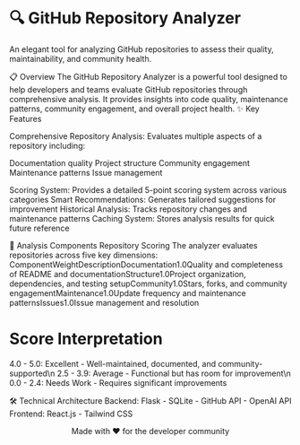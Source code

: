 # 🔍 GitHub Repository Analyzer

An elegant tool for analyzing GitHub repositories to assess their quality, maintainability, and community health.

📋 Overview
The GitHub Repository Analyzer is a powerful tool designed to help developers and teams evaluate GitHub repositories through comprehensive analysis. It provides insights into code quality, maintenance patterns, community engagement, and overall project health.
✨ Key Features

Comprehensive Repository Analysis: Evaluates multiple aspects of a repository including:

Documentation quality
Project structure
Community engagement
Maintenance patterns
Issue management


Scoring System: Provides a detailed 5-point scoring system across various categories
Smart Recommendations: Generates tailored suggestions for improvement
Historical Analysis: Tracks repository changes and maintenance patterns
Caching System: Stores analysis results for quick future reference

🔬 Analysis Components
Repository Scoring
The analyzer evaluates repositories across five key dimensions:
ComponentWeightDescriptionDocumentation1.0Quality and completeness of README and documentationStructure1.0Project organization, dependencies, and testing setupCommunity1.0Stars, forks, and community engagementMaintenance1.0Update frequency and maintenance patternsIssues1.0Issue management and resolution

# Score Interpretation

4.0 - 5.0: Excellent - Well-maintained, documented, and community-supported\n
2.5 - 3.9: Average - Functional but has room for improvement\n
0.0 - 2.4: Needs Work - Requires significant improvements

🛠 Technical Architecture
Backend:   Flask - SQLite - GitHub API - OpenAI API
Frontend:  React.js - Tailwind CSS 


<p align="center">Made with ❤️ for the developer community</p>
